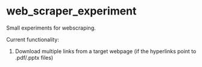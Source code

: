 # web_scraper_experiment

Small experiments for webscraping.

Current functionality:
1. Download multiple links from a target webpage (if the hyperlinks point to .pdf/.pptx files)
